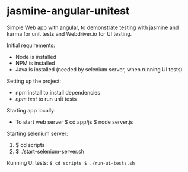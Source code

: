 # jasmine-angular-unitest
Simple Web app with angular, to demonstrate testing with jasmine and karma for unit tests and Webdriver.io for UI testing.

Initial requirements:
- Node is installed
- NPM is installed
- Java is installed (needed by selenium server, when running UI tests)

Setting up the project:
- npm install to install dependencies
- *npm test* to run unit tests

Starting app locally:
- To start web server
$ cd app/js
$ node server.js

Starting selenium server:
 1. $ cd scripts
 2. $ ./start-selenium-server.sh
 
Running UI tests: 
 `$ cd scripts
 $ ./run-ui-tests.sh`
